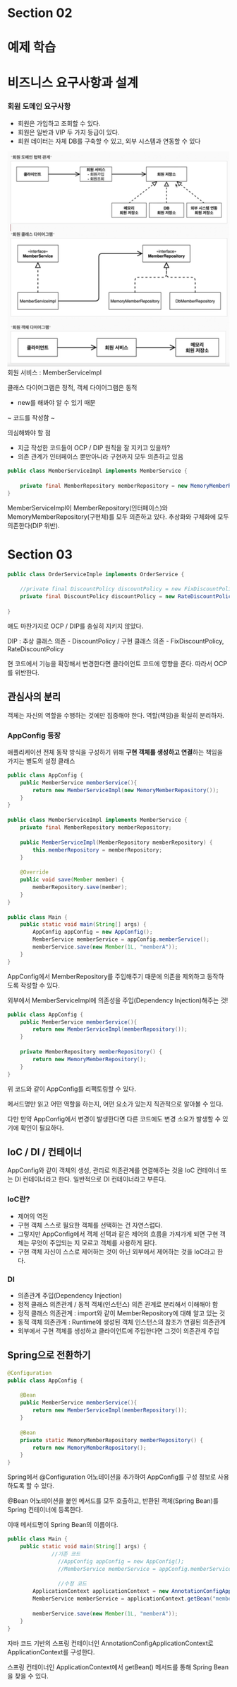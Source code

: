 # Section 02
# 예제 학습

# 비즈니스 요구사항과 설계

### 회원 도메인 요구사항

- 회원은 가입하고 조회할 수 있다.
- 회원은 일반과 VIP 두 가지 등급이 있다.
- 회원 데이터는 자체 DB를 구축할 수 있고, 외부 시스템과 연동할 수 있다

![diagram.png](diagram.png)
회원 서비스 : MemberServiceImpl

클래스 다이어그램은 정적, 객체 다이어그램은 동적

- new를 해봐야 알 수 있기 때문

~ 코드를 작성함 ~

의심해봐야 할 점

- 지금 작성한 코드들이 OCP / DIP 원칙을 잘 지키고 있을까?
- 의존 관계가 인터페이스 뿐만아니라 구현까지 모두 의존하고 있음

```java
public class MemberServiceImpl implements MemberService {

    private final MemberRepository memberRepository = new MemoryMemberRepository();
}
```

MemberServiceImpl이 MemberRepository(인터페이스)와 MemoryMemberRepository(구현체)를 모두 의존하고 있다. 추상화와 구체화에 모두 의존한다(DIP 위반).

# Section 03

```java
public class OrderServiceImple implements OrderService {
	
	//private final DiscountPolicy discountPolicy = new FixDiscountPolicy();
	private final DiscountPolicy discountPolicy = new RateDiscountPolicy();
	
}
```

얘도 마찬가지로 OCP / DIP를 충실히 지키지 않았다.

DIP : 추상 클래스 의존 - DiscountPolicy / 구현 클래스 의존 - FixDiscountPolicy, RateDiscountPolicy

현 코드에서 기능을 확장해서 변경한다면 클라이언트 코드에 영향을 준다. 따라서 OCP를 위반한다.

## 관심사의 분리

객체는 자신의 역할을 수행하는 것에만 집중해야 한다. 역할(책임)을 확실히 분리하자.

### AppConfig 등장

애플리케이션 전체 동작 방식을 구성하기 위해 **구현 객체를 생성하고 연결**하는 책임을 가지는 별도의 설정 클래스

```java
public class AppConfig {
    public MemberService memberService(){
        return new MemberServiceImpl(new MemoryMemberRepository());
    }
}

public class MemberServiceImpl implements MemberService {
    private final MemberRepository memberRepository;

    public MemberServiceImpl(MemberRepository memberRepository) {
        this.memberRepository = memberRepository;
    }

    @Override
    public void save(Member member) {
        memberRepository.save(member);
    }
}

public class Main {
    public static void main(String[] args) {
        AppConfig appConfig = new AppConfig();
        MemberService memberService = appConfig.memberService();
        memberService.save(new Member(1L, "memberA"));
    }
}
```

AppConfig에서 MemberRepository를 주입해주기 때문에 의존을 제외하고 동작하도록 작성할 수 있다.

외부에서 MemberServiceImpl에 의존성을 주입(Dependency Injection)해주는 것!

```java
public class AppConfig {
    public MemberService memberService(){
        return new MemberServiceImpl(memberRepository());
    }

    private MemberRepository memberRepository() {
        return new MemoryMemberRepository();
    }
}
```

위 코드와 같이 AppConfig를 리팩토링할 수 있다.

메서드명만 읽고 어떤 역할을 하는지, 어떤 요소가 있는지 직관적으로 알아볼 수 있다.

다만 만약 AppConfig에서 변경이 발생한다면 다른 코드에도 변경 소요가 발생할 수 있기에 확인이 필요하다.

## IoC / DI / 컨테이너

AppConfig와 같이 객체의 생성, 관리로 의존관계를 연결해주는 것을 IoC 컨테이너 또는 DI 컨테이너라고 한다. 일반적으로 DI 컨테이너라고 부른다.

### IoC란?

- 제어의 역전
- 구현 객체 스스로 필요한 객체를 선택하는 건 자연스럽다.
- 그렇지만 AppConfig에서 객체 선택과 같은 제어의 흐름을 가져가게 되면 구현 객체는 무엇이 주입되는 지 모르고 객체를 사용하게 된다.
- 구현 객체 자신이 스스로 제어하는 것이 아닌 외부에서 제어하는 것을 IoC라고 한다.

### DI

- 의존관계 주입(Dependency Injection)
- 정적 클래스 의존관계 / 동적 객체(인스턴스) 의존 관계로 분리해서 이해해야 함
- 정적 클래스 의존관계 : import와 같이 MemberRepository에 대해 알고 있는 것
- 동적 객체 의존관계 : Runtime에 생성된 객체 인스턴스의 참조가 연결된 의존관계
- 외부에서 구현 객체를 생성하고 클라이언트에 주입한다면 그것이 의존관계 주입

## Spring으로 전환하기

```java
@Configuration
public class AppConfig {
    
    @Bean
    public MemberService memberService(){
        return new MemberServiceImpl(memberRepository());
    }

    @Bean
    private static MemoryMemberRepository memberRepository() {
        return new MemoryMemberRepository();
    }
}
```

Spring에서 @Configuration 어노테이션을 추가하여 AppConfig를 구성 정보로 사용하도록 할 수 있다.

@Bean 어노테이션을 붙인 메서드를 모두 호출하고, 반환된 객체(Spring Bean)를 Spring 컨테이너에 등록한다.

이때 메서드명이 Spring Bean의 이름이다.

```java
public class Main {
    public static void main(String[] args) {
			  //기존 코드
				//AppConfig appConfig = new AppConfig();
				//MemberService memberService = appConfig.memberService();

				//수정 코드
        ApplicationContext applicationContext = new AnnotationConfigApplicationContext(AppConfig.class);
        MemberService memberService = applicationContext.getBean("memberService", MemberService.class);

        memberService.save(new Member(1L, "memberA"));
    }
}
```

자바 코드 기반의 스프링 컨테이너인 AnnotationConfigApplicationContext로 ApplicationContext를 구성한다.

스프링 컨테이너인 ApplicationContext에서 getBean() 메서드를 통해 Spring Bean을 찾을 수 있다.
